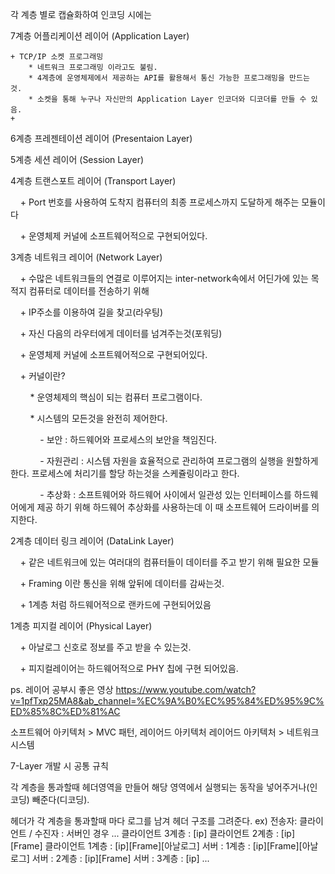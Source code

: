 각 계층 별로 캡슐화하여 인코딩 시에는 


7계층
어플리케이션 레이어 (Application Layer)

	+ TCP/IP 소켓 프로그래밍
		* 네트워크 프로그래밍 이라고도 불림.
		* 4계층에 운영체제에서 제공하는 API를 활용해서 통신 가능한 프로그래밍을 만드는 것.
		* 소켓을 통해 누구나 자신만의 Application Layer 인코더와 디코더를 만들 수 있음.
	+ 

  

6계층
프레젠테이션 레이어 (Presentaion Layer)

  
  

5계층
세션 레이어 (Session Layer)

  
  

4계층
트랜스포트 레이어 (Transport Layer)

    + Port 번호를 사용하여 도착지 컴퓨터의 최종 프로세스까지 도달하게 해주는 모듈이다

    + 운영체제 커널에 소프트웨어적으로 구현되어있다.
  


3계층
네트워크 레이어 (Network Layer)

    + 수많은 네트워크들의 연결로 이루어지는 inter-network속에서 어딘가에 있는 목적지 컴퓨터로 데이터를 전송하기 위해

    + IP주소를 이용하여 길을 찾고(라우팅)

    + 자신 다음의 라우터에게 데이터를 넘겨주는것(포워딩)

    + 운영체제 커널에 소프트웨어적으로 구현되어있다.

    + 커널이란?

        * 운영체제의 핵심이 되는 컴퓨터 프로그램이다.

        * 시스템의 모든것을 완전히 제어한다.

            - 보안 : 하드웨어와 프로세스의 보안을 책임진다.

            - 자원관리 : 시스템 자원을 효율적으로 관리하여 프로그램의 실행을 원할하게 한다. 프로세스에 처리기를 할당 하는것을 스케쥴링이라고 한다.

            - 추상화 : 소프트웨어와 하드웨어 사이에서 일관성 있는 인터페이스를 하드웨어에게 제공 하기 위해 하드웨어 추상화를 사용하는데 이 때 소프트웨어 드라이버를 의지한다.
  


2계층
데이터 링크 레이어 (DataLink Layer)

    + 같은 네트워크에 있는 여러대의 컴퓨터들이 데이터를 주고 받기 위해 필요한 모듈

    + Framing 이란 통신을 위해 앞뒤에 데이터를 감싸는것.

    + 1계층 처럼 하드웨어적으로 랜카드에 구현되어있음



1계층
피지컬 레이어 (Physical Layer)

    + 아날로그 신호로 정보를 주고 받을 수 있는것.

    + 피지컬레이어는 하드웨어적으로 PHY 칩에 구현 되어있음.


  
ps. 레이어 공부시 좋은 영상
https://www.youtube.com/watch?v=1pfTxp25MA8&ab_channel=%EC%9A%B0%EC%95%84%ED%95%9C%ED%85%8C%ED%81%AC


소프트웨어 아키텍처 > MVC 패턴, 레이어드 아키텍처
레이어드 아키텍처 > 네트워크 시스템






7-Layer 개발 시 공통 규칙

각 계층을 통과할때 헤더영역을 만들어 해당 영역에서 실행되는 동작을 넣어주거나(인코딩) 빼준다(디코딩).

헤더가 각 계층을 통과할때 마다 로그를 남겨 헤더 구조를 그려준다.
ex) 전송자: 클라이언트 / 수진자 : 서버인 경우
...
클라이언트 3계층 : [ip]
클라이언트 2계층 : [ip][Frame]
클라이언트 1계층 : [ip][Frame][아날로그]
서버 : 1계층 : [ip][Frame][아날로그]
서버 : 2계층 : [ip][Frame]
서버 : 3계층 : [ip]
...